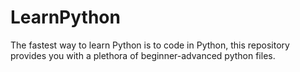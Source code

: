 # LearnPython
The fastest way to learn Python is to code in Python, this repository provides you with a plethora of beginner-advanced python files. 
